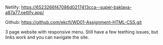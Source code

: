 Netlify:
https://6523266f47086d0217413cca--super-baklava-a87a77.netlify.app/

Github: https://github.com/ekcfj/WD01-Assignment-HTML-CSS.git

3 page website with responsive menu.
Still have a few teething issues, but links work and you can navigate the site.
